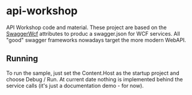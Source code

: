 # api-workshop
API Workshop code and material. These project are based on the [SwaggerWcf](https://github.com/abelsilva/swaggerwcf) attributes to produc a swagger.json for WCF services. All "good" swagger frameworks nowadays target the more modern WebAPI.
## Running
To run the sample, just set the Content.Host as the startup project and choose Debug / Run. At current date nothing is implemented behind the service calls (it's just a documentation demo - for now).
